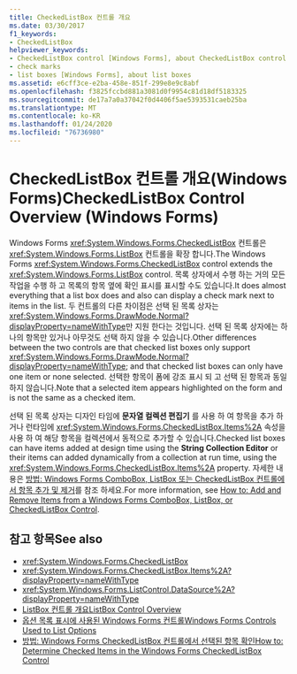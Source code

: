 ```yaml
---
title: CheckedListBox 컨트롤 개요
ms.date: 03/30/2017
f1_keywords:
- CheckedListBox
helpviewer_keywords:
- CheckedListBox control [Windows Forms], about CheckedListBox control
- check marks
- list boxes [Windows Forms], about list boxes
ms.assetid: e6cff3ce-e2ba-458e-851f-299e8e9c8abf
ms.openlocfilehash: f3825fccbd881a3081d0f9954c81d18df5183325
ms.sourcegitcommit: de17a7a0a37042f0d4406f5ae5393531caeb25ba
ms.translationtype: MT
ms.contentlocale: ko-KR
ms.lasthandoff: 01/24/2020
ms.locfileid: "76736980"
---
```

# <a name="checkedlistbox-control-overview-windows-forms"></a><span data-ttu-id="8976b-102">CheckedListBox 컨트롤 개요(Windows Forms)</span><span class="sxs-lookup"><span data-stu-id="8976b-102">CheckedListBox Control Overview (Windows Forms)</span></span>
<span data-ttu-id="8976b-103">Windows Forms <xref:System.Windows.Forms.CheckedListBox> 컨트롤은 <xref:System.Windows.Forms.ListBox> 컨트롤을 확장 합니다.</span><span class="sxs-lookup"><span data-stu-id="8976b-103">The Windows Forms <xref:System.Windows.Forms.CheckedListBox> control extends the <xref:System.Windows.Forms.ListBox> control.</span></span> <span data-ttu-id="8976b-104">목록 상자에서 수행 하는 거의 모든 작업을 수행 하 고 목록의 항목 옆에 확인 표시를 표시할 수도 있습니다.</span><span class="sxs-lookup"><span data-stu-id="8976b-104">It does almost everything that a list box does and also can display a check mark next to items in the list.</span></span> <span data-ttu-id="8976b-105">두 컨트롤의 다른 차이점은 선택 된 목록 상자는 <xref:System.Windows.Forms.DrawMode.Normal?displayProperty=nameWithType>만 지원 한다는 것입니다. 선택 된 목록 상자에는 하나의 항목만 있거나 아무것도 선택 하지 않을 수 있습니다.</span><span class="sxs-lookup"><span data-stu-id="8976b-105">Other differences between the two controls are that checked list boxes only support <xref:System.Windows.Forms.DrawMode.Normal?displayProperty=nameWithType>; and that checked list boxes can only have one item or none selected.</span></span> <span data-ttu-id="8976b-106">선택한 항목이 폼에 강조 표시 되 고 선택 된 항목과 동일 하지 않습니다.</span><span class="sxs-lookup"><span data-stu-id="8976b-106">Note that a selected item appears highlighted on the form and is not the same as a checked item.</span></span>  
  
 <span data-ttu-id="8976b-107">선택 된 목록 상자는 디자인 타임에 **문자열 컬렉션 편집기** 를 사용 하 여 항목을 추가 하거나 런타임에 <xref:System.Windows.Forms.CheckedListBox.Items%2A> 속성을 사용 하 여 해당 항목을 컬렉션에서 동적으로 추가할 수 있습니다.</span><span class="sxs-lookup"><span data-stu-id="8976b-107">Checked list boxes can have items added at design time using the **String Collection Editor** or their items can added dynamically from a collection at run time, using the <xref:System.Windows.Forms.CheckedListBox.Items%2A> property.</span></span> <span data-ttu-id="8976b-108">자세한 내용은 [방법: Windows Forms ComboBox, ListBox 또는 CheckedListBox 컨트롤에서 항목 추가 및 제거](add-and-remove-items-from-a-wf-combobox.md)를 참조 하세요.</span><span class="sxs-lookup"><span data-stu-id="8976b-108">For more information, see [How to: Add and Remove Items from a Windows Forms ComboBox, ListBox, or CheckedListBox Control](add-and-remove-items-from-a-wf-combobox.md).</span></span>  
  
## <a name="see-also"></a><span data-ttu-id="8976b-109">참고 항목</span><span class="sxs-lookup"><span data-stu-id="8976b-109">See also</span></span>

- <xref:System.Windows.Forms.CheckedListBox>
- <xref:System.Windows.Forms.CheckedListBox.Items%2A?displayProperty=nameWithType>
- <xref:System.Windows.Forms.ListControl.DataSource%2A?displayProperty=nameWithType>
- [<span data-ttu-id="8976b-110">ListBox 컨트롤 개요</span><span class="sxs-lookup"><span data-stu-id="8976b-110">ListBox Control Overview</span></span>](listbox-control-overview-windows-forms.md)
- [<span data-ttu-id="8976b-111">옵션 목록 표시에 사용된 Windows Forms 컨트롤</span><span class="sxs-lookup"><span data-stu-id="8976b-111">Windows Forms Controls Used to List Options</span></span>](windows-forms-controls-used-to-list-options.md)
- [<span data-ttu-id="8976b-112">방법: Windows Forms CheckedListBox 컨트롤에서 선택된 항목 확인</span><span class="sxs-lookup"><span data-stu-id="8976b-112">How to: Determine Checked Items in the Windows Forms CheckedListBox Control</span></span>](how-to-determine-checked-items-in-the-windows-forms-checkedlistbox-control.md)
